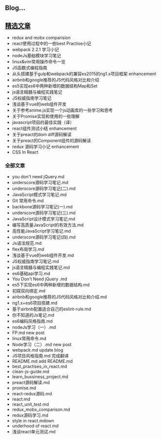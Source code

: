 ## Blog...

## [精选文章](https://github.com/blackLearning/blackLearning.github.io/issues)

* redux and mobx comparision
* react使用过程中的一些best Practise小记
* webpack 2.2.1 学习小记
* nodeJs基础模块学习笔记
* linux&vim常用操作命令一览
* JS函数式编程指南
* 从头搭建基于gulp和webpack的兼容es2015的ng1.x项目框架 enhancement
* airbnb和google推荐的JS代码风格对比和介绍
* es5实现es6中两种新增的数据结构Map和Set
* js语言精髓与编程实践笔记
* JS权威指南学习笔记
* 浅谈基于vue的web组件开发
* 关于参考anime.js实现一个js动画库的一些学习和思考
* 关于Promise实现和使用的一些理解
* javascript项目的最佳实践（译）
* react组件测试小结 enhancement
* 关于preact的dom diff源码解读
* 关于preact的Component组件的源码解读
* redux 源码学习小记 enhancement
* CSS In React

### 全部文章

* you don't need jQuery.md
* underscore源码学习笔记.md
* underscore源码学习笔记(二).md
* JavaScript模式学习笔记.md
* Git 常用命令.md
* backbone源码学习笔记(一).md
* underscore源码学习笔记(三).md
* JavaScript设计模式学习笔记.md
* 编写高质量JavaScript的有效方法.md
* 高性能JavaScript学习笔记.md
* underscore源码学习笔记(四).md
* Js语法规范.md
* flex布局学习.md
* 浅谈基于vue的web组件开发.md
* JS权威指南学习笔记.md
* js语言精髓与编程实践笔记.md
* es6基础api学习.md
* You Don't Need jQuery .md
* es5下实现es6中两种新增的数据结构.md
* 初探双向绑定.md
* airbnb和google推荐的JS代码风格对比和介绍.md
* ng1.x+es6项目搭建.md
* 基于airbnb配置适合自己的eslint-rule.md
* 你不知道的Js笔记.md
* es6编码风格指南.md
* nodeJs学习（一）.md
* FP.md    new post
* linux常用命令.md
* Node学习（二）.md  new post
* webpack.md update blog
* JS项目风格指南.md 完成翻译
* README.md   add README.md
* best_practises_in_react.md
* clean-js-guide.md
* learn_bussiness_project.md
* preact源码解读.md
* promise.md
* react-redux源码.md
* react.md
* react_unit_test.md
* redux_mobx_comparison.md
* redux源码学习.md
* style in react.mdown
* underhood of react.md
* 浅谈react单元测试.md
